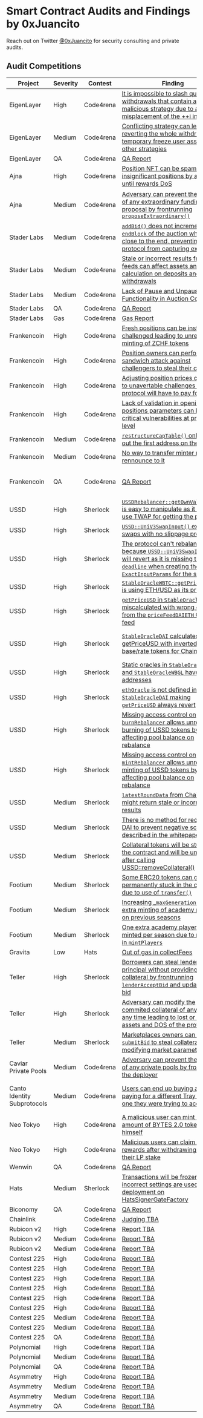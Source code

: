 # Smart Contract Audits and Findings by 0xJuancito

Reach out on Twitter [@0xJuancito](https://twitter.com/0xJuancito) for security consulting and private audits.

## Audit Competitions

| Project | Severity | Contest | Finding | Notes |
| --- | --- | --- | --- | --- |
| EigenLayer | High | Code4rena | [It is impossible to slash queued withdrawals that contain a malicious strategy due to a misplacement of the ++i increment](https://github.com/code-423n4/2023-04-eigenlayer-findings/issues/205) | [📝 Selected for Report](https://code4rena.com/reports/2023-04-eigenlayer#h-02-it-is-impossible-to-slash-queued-withdrawals-that-contain-a-malicious-strategy-due-to-a-misplacement-of-the-i-increment) |
| EigenLayer | Medium | Code4rena | [Conflicting strategy can lead to reverting the whole withdrawal and temporary freeze user assets from other strategies](https://github.com/code-423n4/2023-04-eigenlayer-findings/issues/218) | |
| EigenLayer | QA | Code4rena | [QA Report](https://github.com/code-423n4/2023-04-eigenlayer-findings/blob/main/data/juancito-Q.md) | |
| Ajna | High | Code4rena | [Position NFT can be spammed with insignificant positions by anyone until rewards DoS](https://github.com/code-423n4/2023-05-ajna-findings/issues/488) | |
| Ajna | Medium | Code4rena | [Adversary can prevent the creation of any extraordinary funding proposal by frontrunning `proposeExtraordinary()`](https://github.com/code-423n4/2023-05-ajna-findings/issues/260) | [📝 Selected for Report](https://code4rena.com/reports/2023-05-ajna#m-09-adversary-can-prevent-the-creation-of-any-extraordinary-funding-proposal-by-frontrunning-proposeextraordinary) |
| Stader Labs | Medium | Code4rena | [`addBid()` does not increment the `endBlock` of the auction when it is close to the end, preventing the protocol from capturing extra value](https://github.com/code-423n4/2023-06-stader-findings/issues/426) | |
| Stader Labs | Medium | Code4rena | [Stale or incorrect results from data feeds can affect assets and shares calculation on deposits and withdrawals](https://github.com/code-423n4/2023-06-stader-findings/issues/312) | |
| Stader Labs | Medium | Code4rena | [Lack of Pause and Unpause Functionality in Auction Contract](https://github.com/code-423n4/2023-06-stader-findings/issues/315) | |
| Stader Labs | QA | Code4rena | [QA Report](https://github.com/code-423n4/2023-06-stader-findings/issues/327) | |
| Stader Labs | Gas | Code4rena | [Gas Report](https://github.com/code-423n4/2023-06-stader-findings/blob/main/data/LaScaloneta-G.md) | |
| Frankencoin | High | Code4rena | [Fresh positions can be instantly challenged leading to unrestricted minting of ZCHF tokens](https://github.com/code-423n4/2023-04-frankencoin-findings/issues/309) |  |
| Frankencoin | High | Code4rena | [Position owners can perform a sandwich attack against challengers to steal their collateral](https://github.com/code-423n4/2023-04-frankencoin-findings/issues/572) | |
| Frankencoin | High | Code4rena | [Adjusting position prices can lead to unavertable challenges that the protocol will have to pay for](https://github.com/code-423n4/2023-04-frankencoin-findings/issues/566) | |
| Frankencoin | High | Code4rena | [Lack of validation in opening positions parameters can lead to critical vulnerabilities at protocol level](https://github.com/code-423n4/2023-04-frankencoin-findings/issues/954) | |
| Frankencoin | Medium | Code4rena | [`restructureCapTable()` only wipes out the first address on the list](https://github.com/code-423n4/2023-04-frankencoin-findings/issues/989) | |
| Frankencoin | Medium | Code4rena | [No way to transfer minter role or rennounce to it](https://github.com/code-423n4/2023-04-frankencoin-findings/issues/990) | |
| Frankencoin | QA | Code4rena | [QA Report](https://github.com/code-423n4/2023-04-frankencoin-findings/blob/main/data/juancito-Q.md) | [📝 Selected for Report](https://code4rena.com/reports/2023-04-frankencoin#low-risk-and-non-critical-issues) |
| USSD | High | Sherlock | [`USSDRebalancer::getOwnValuation()` is easy to manipulate as it doesn't use TWAP for getting the pool price](https://github.com/sherlock-audit/2023-05-USSD-judging/issues/287) | |
| USSD | High | Sherlock | [`USSD::UniV3SwapInput()` executes swaps with no slippage protection](https://github.com/sherlock-audit/2023-05-USSD-judging/issues/229) | |
| USSD | High | Sherlock | [The protocol can't rebalance because `USSD::UniV3SwapInput()` will revert as it is missing the `deadline` when creating the `ExactInputParams` for the swap](https://github.com/sherlock-audit/2023-05-USSD-judging/issues/226) | |
| USSD | High | Sherlock | [`StableOracleWBTC::getPriceUSD()` is using ETH/USD as its price feed](https://github.com/sherlock-audit/2023-05-USSD-judging/issues/121) | |
| USSD | High | Sherlock | [`getPriceUSD` in `StableOracleDai` is miscalculated with wrong decimals from the `priceFeedDAIETH` Chainlink feed](https://github.com/sherlock-audit/2023-05-USSD-judging/issues/103) | |
| USSD | High | Sherlock | [`StableOracleDAI` calculates getPriceUSD with inverted base/rate tokens for Chainlink price](https://github.com/sherlock-audit/2023-05-USSD-judging/issues/102) | [📝 Selected for Report](https://audits.sherlock.xyz/contests/82/report) |
| USSD | High | Sherlock | [Static oracles in `StableOracleDAI` and `StableOracleWBGL` have wrong addresses](https://github.com/sherlock-audit/2023-05-USSD-judging/issues/95) | |
| USSD | High | Sherlock | [`ethOracle` is not defined in `StableOracleDAI` making `getPriceUSD` always revert](https://github.com/sherlock-audit/2023-05-USSD-judging/issues/93) | |
| USSD | High | Sherlock | [Missing access control on `burnRebalancer` allows unrestricted burning of USSD tokens by anyone affecting pool balance on rebalance](https://github.com/sherlock-audit/2023-05-USSD-judging/issues/86) | |
| USSD | High | Sherlock | [Missing access control on `mintRebalancer` allows unrestricted minting of USSD tokens by anyone affecting pool balance on rebalance](https://github.com/sherlock-audit/2023-05-USSD-judging/issues/85) | |
| USSD | Medium | Sherlock | [`latestRoundData` from Chainlink might return stale or incorrect results](https://github.com/sherlock-audit/2023-05-USSD-judging/issues/104) | |
| USSD | Medium | Sherlock | [There is no method for redeeming DAI to prevent negative scenarios described in the whitepaper](https://github.com/sherlock-audit/2023-05-USSD-judging/issues/218) | |
| USSD | Medium | Sherlock | [Collateral tokens will be stuck on the contract and will be unusable after calling USSD::removeCollateral()](https://github.com/sherlock-audit/2023-05-USSD-judging/issues/261) | |
| Footium | Medium | Sherlock | [Some ERC20 tokens can get permanently stuck in the contract due to use of `transfer()`](https://github.com/sherlock-audit/2023-04-footium-judging/issues/252) | |
| Footium | Medium | Sherlock | [Increasing _`maxGenerationId` allows extra minting of academy players on previous seasons](https://github.com/sherlock-audit/2023-04-footium-judging/issues/277) | |
| Footium | Medium | Sherlock | [One extra academy player can be minted per season due to mischeck in `mintPlayers`](https://github.com/sherlock-audit/2023-04-footium-judging/issues/273) | |
| Gravita | Low | Hats | [Out of gas in collectFees](https://github.com/Gravita-Protocol/Gravita-SmartContracts/issues/222) | |
| Teller | High | Sherlock | [Borrowers can steal lenders principal without providing collateral by frontrunning `lenderAcceptBid` and updating the bid](https://github.com/sherlock-audit/2023-03-teller-judging/issues/250) | |
| Teller | High | Sherlock | [Adversary can modify the commited collateral of any bid at any time leading to lost or locked assets and DOS of the protocol](https://github.com/sherlock-audit/2023-03-teller-judging/issues/280) | |
| Teller | Medium | Sherlock | [Marketplaces owners can frontrun `submitBid` to steal collateral by modifying market parameters](https://github.com/sherlock-audit/2023-03-teller-judging/issues/289) | |
| Caviar Private Pools | Medium | Code4rena | [Adversary can prevent the creation of any private pools by frontrunning the deployer](https://github.com/code-423n4/2023-04-caviar-findings/issues/567) | |
| Canto Identity Subprotocols | Medium | Code4rena | [Users can end up buying and paying for a different Tray than the one they were trying to acquire](https://github.com/code-423n4/2023-03-canto-identity-findings/issues/130) | [📝 Selected for report](https://code4rena.com/reports/2023-03-canto-identity#m-07-users-can-end-up-buying-and-paying-for-a-different-tray-than-the-one-they-were-trying-to-acquire) |
| Neo Tokyo | High | Code4rena | [A malicious user can mint a huge amount of BYTES 2.0 tokens for himself](https://github.com/code-423n4/2023-03-neotokyo-findings/issues/366) | |
| Neo Tokyo | High | Code4rena | [Malicious users can claim BYTES rewards after withdrawing all of their LP stake](https://github.com/code-423n4/2023-03-neotokyo-findings/issues/374) | |
| Wenwin | QA | Code4rena | [QA Report](https://github.com/code-423n4/2023-03-wenwin-findings/blob/main/data/juancito-Q.md) | |
| Hats | Medium | Sherlock | [Transactions will be frozen if incorrect settings are used during a deployment on HatsSignerGateFactory](https://github.com/sherlock-audit/2023-02-hats-judging/issues/78) | |
| Biconomy | QA | Code4rena | [QA Report](https://github.com/code-423n4/2023-01-biconomy-findings/blob/main/data/juancito-Q.md) | |
| Chainlink | | Code4rena | [Judging TBA](https://code4rena.com/contests/2023-07-chainlink-cross-chain-contract-administration-multi-signature-contract-timelock-and-call-proxies#top) | |
| Rubicon v2 | High | Code4rena | [Report TBA](https://code4rena.com/contests/2023-04-rubicon-v2#top) | |
| Rubicon v2 | Medium | Code4rena | [Report TBA](https://code4rena.com/contests/2023-04-rubicon-v2#top) | |
| Rubicon v2 | Medium | Code4rena | [Report TBA](https://code4rena.com/contests/2023-04-rubicon-v2#top) | |
| Contest 225 | High | Code4rena | [Report TBA](https://code4rena.com/contests/2023-03-contest-225-contest) | |
| Contest 225 | High | Code4rena | [Report TBA](https://code4rena.com/contests/2023-03-contest-225-contest) | |
| Contest 225 | High | Code4rena | [Report TBA](https://code4rena.com/contests/2023-03-contest-225-contest) | |
| Contest 225 | High | Code4rena | [Report TBA](https://code4rena.com/contests/2023-03-contest-225-contest) | |
| Contest 225 | High | Code4rena | [Report TBA](https://code4rena.com/contests/2023-03-contest-225-contest) | |
| Contest 225 | High | Code4rena | [Report TBA](https://code4rena.com/contests/2023-03-contest-225-contest) | |
| Contest 225 | Medium | Code4rena | [Report TBA](https://code4rena.com/contests/2023-03-contest-225-contest) | |
| Contest 225 | Medium | Code4rena | [Report TBA](https://code4rena.com/contests/2023-03-contest-225-contest) | |
| Contest 225 | QA | Code4rena | [Report TBA](https://code4rena.com/contests/2023-03-contest-225-contest) | |
| Polynomial | High | Code4rena | [Report TBA](https://code4rena.com/contests/2023-03-polynomial-protocol-contest#top) | |
| Polynomial | Medium | Code4rena | [Report TBA](https://code4rena.com/contests/2023-03-polynomial-protocol-contest#top) | |
| Polynomial | QA | Code4rena | [Report TBA](https://code4rena.com/contests/2023-03-polynomial-protocol-contest#top) | |
| Asymmetry | High | Code4rena | [Report TBA](https://code4rena.com/contests/2023-03-asymmetry-contest) | |
| Asymmetry | Medium | Code4rena | [Report TBA](https://code4rena.com/contests/2023-03-asymmetry-contest) | |
| Asymmetry | Medium | Code4rena | [Report TBA](https://code4rena.com/contests/2023-03-asymmetry-contest) | |
| Asymmetry | QA | Code4rena | [Report TBA](https://code4rena.com/contests/2023-03-asymmetry-contest) | |
